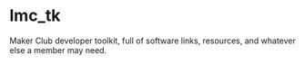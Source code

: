 # lmc_tk
Maker Club developer toolkit, full of software links, resources, and whatever else a member may need.
